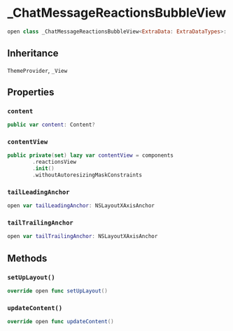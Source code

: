# \_ChatMessageReactionsBubbleView

``` swift
open class _ChatMessageReactionsBubbleView<ExtraData: ExtraDataTypes>: _View, ThemeProvider 
```

## Inheritance

`ThemeProvider`, `_View`

## Properties

### `content`

``` swift
public var content: Content? 
```

### `contentView`

``` swift
public private(set) lazy var contentView = components
        .reactionsView
        .init()
        .withoutAutoresizingMaskConstraints
```

### `tailLeadingAnchor`

``` swift
open var tailLeadingAnchor: NSLayoutXAxisAnchor 
```

### `tailTrailingAnchor`

``` swift
open var tailTrailingAnchor: NSLayoutXAxisAnchor 
```

## Methods

### `setUpLayout()`

``` swift
override open func setUpLayout() 
```

### `updateContent()`

``` swift
override open func updateContent() 
```
